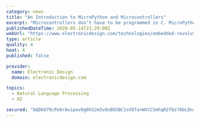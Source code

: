 ```yaml
---
category: news
title: "An Introduction to MicroPython and Microcontrollers"
excerpt: "Microcontrollers don’t have to be programmed in C. MicroPython works just fine. There are currently around 600 programming languages to choose from, so picking the one that’s right for you can be pretty difficult."
publishedDateTime: 2020-05-14T21:29:00Z
webUrl: "https://www.electronicdesign.com/technologies/embedded-revolution/article/21131360/an-introduction-to-micropython-and-microcontrollers"
type: article
quality: 4
heat: 4
published: false

provider:
  name: Electronic Design
  domain: electronicdesign.com

topics:
  - Natural Language Processing
  - AI

secured: "bQDkO79cPo6rAxipev0g0hS2m3vOvBO5BC1sV8fa+WVCC5mhqR2fbz78bL8nsfINQrUrdKL4Lt5HwmRs6IDKHarBMbfon4gtiYHidM0ibZE5CWR0ZWct9a6co7Jjf66pd/fctcGnjcM8+69r54XHXrUDIWd0wi0TrAuh/jVems1Ep1bjedKhn6NzfHo4u5eVcwvWwlJJ9sA9jsmeLJh1t0GmmxpneMI2YFtHwnhF1gc5BgB5UmaROC/Q1joPFpyrAEND74dP6LRlSa2uCZneCjjU3zcFm/M0U/27HdZg7btKiHPIckUflz0SNamM9vQcVVf3VyfYlB4SFfyETg3yNyS/9OpBsZDiXP7oA+Pn0kQwpQR5yQu9hP2OcpXZ9SlD4E6GUvz42WsjSdf1D2JxUhLm1wdPDEog59kqogtIKhPX6+mrTdqBanVeHO0pWhGJkOLRvpuqqym4w2J1+RzNMRiDv/tMwbSf2CO68iUxW+I=;JpYIiFS4m6EWlXhgL+ilEw=="
---
```


